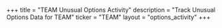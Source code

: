 +++
title = "TEAM Unusual Options Activity"
description = "Track Unusual Options Data for TEAM"
ticker = "TEAM"
layout = "options_activity"
+++

